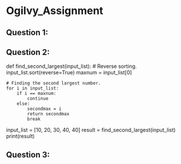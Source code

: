 # Ogilvy_Assignment

## Question 1:

## Question 2:

def find_second_largest(input_list):
    # Reverse sorting.
    input_list.sort(reverse=True)
    maxnum = input_list[0]

    # Finding the second largest number.
    for i in input_list:
        if i == maxnum:
            continue
        else:
            secondmax = i
            return secondmax
            break




input_list = [10, 20, 30, 40, 40]
result = find_second_largest(input_list)
print(result)

## Question 3:


